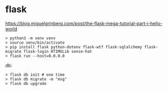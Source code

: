 # flask

https://blog.miguelgrinberg.com/post/the-flask-mega-tutorial-part-i-hello-world

```
> python3 -m venv venv
> source venv/bin/activate
> pip install flask python-dotenv flask-wtf flask-sqlalchemy flask-migrate flask-login RTIMULib sense-hat
> flask run --host=0.0.0.0
```

db:

```
> flask db init # one time 
> flask db migrate -m "msg"
> flask db upgrade
```
